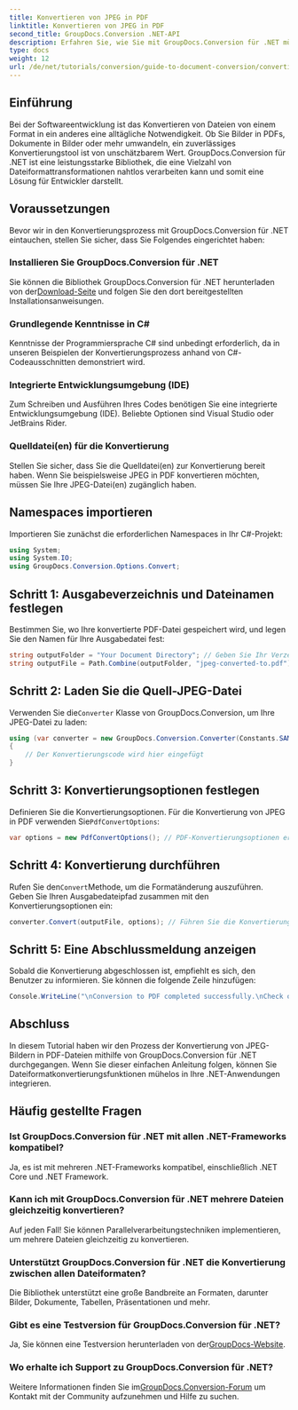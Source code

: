 ```yaml
---
title: Konvertieren von JPEG in PDF
linktitle: Konvertieren von JPEG in PDF
second_title: GroupDocs.Conversion .NET-API
description: Erfahren Sie, wie Sie mit GroupDocs.Conversion für .NET mühelos JPEG-Bilder in PDF-Dokumente konvertieren. Diese umfassende Anleitung führt Sie durch die Voraussetzungen und wichtigen Codeausschnitte.
type: docs
weight: 12
url: /de/net/tutorials/conversion/guide-to-document-conversion/converting-jpeg-to-pdf/
---
```

## Einführung

Bei der Softwareentwicklung ist das Konvertieren von Dateien von einem Format in ein anderes eine alltägliche Notwendigkeit. Ob Sie Bilder in PDFs, Dokumente in Bilder oder mehr umwandeln, ein zuverlässiges Konvertierungstool ist von unschätzbarem Wert. GroupDocs.Conversion für .NET ist eine leistungsstarke Bibliothek, die eine Vielzahl von Dateiformattransformationen nahtlos verarbeiten kann und somit eine Lösung für Entwickler darstellt.

## Voraussetzungen
Bevor wir in den Konvertierungsprozess mit GroupDocs.Conversion für .NET eintauchen, stellen Sie sicher, dass Sie Folgendes eingerichtet haben:

### Installieren Sie GroupDocs.Conversion für .NET
 Sie können die Bibliothek GroupDocs.Conversion für .NET herunterladen von der[Download-Seite](https://releases.groupdocs.com/conversion/net/) und folgen Sie den dort bereitgestellten Installationsanweisungen.

### Grundlegende Kenntnisse in C#
Kenntnisse der Programmiersprache C# sind unbedingt erforderlich, da in unseren Beispielen der Konvertierungsprozess anhand von C#-Codeausschnitten demonstriert wird.

### Integrierte Entwicklungsumgebung (IDE)
Zum Schreiben und Ausführen Ihres Codes benötigen Sie eine integrierte Entwicklungsumgebung (IDE). Beliebte Optionen sind Visual Studio oder JetBrains Rider.

### Quelldatei(en) für die Konvertierung
Stellen Sie sicher, dass Sie die Quelldatei(en) zur Konvertierung bereit haben. Wenn Sie beispielsweise JPEG in PDF konvertieren möchten, müssen Sie Ihre JPEG-Datei(en) zugänglich haben.

## Namespaces importieren
Importieren Sie zunächst die erforderlichen Namespaces in Ihr C#-Projekt:

```csharp
using System;
using System.IO;
using GroupDocs.Conversion.Options.Convert;
```

## Schritt 1: Ausgabeverzeichnis und Dateinamen festlegen
Bestimmen Sie, wo Ihre konvertierte PDF-Datei gespeichert wird, und legen Sie den Namen für Ihre Ausgabedatei fest:

```csharp
string outputFolder = "Your Document Directory"; // Geben Sie Ihr Verzeichnis an
string outputFile = Path.Combine(outputFolder, "jpeg-converted-to.pdf"); // Legen Sie den Namen der Ausgabedatei fest
```

## Schritt 2: Laden Sie die Quell-JPEG-Datei
 Verwenden Sie die`Converter` Klasse von GroupDocs.Conversion, um Ihre JPEG-Datei zu laden:

```csharp
using (var converter = new GroupDocs.Conversion.Converter(Constants.SAMPLE_JPEG))
{
    // Der Konvertierungscode wird hier eingefügt
}
```

## Schritt 3: Konvertierungsoptionen festlegen
 Definieren Sie die Konvertierungsoptionen. Für die Konvertierung von JPEG in PDF verwenden Sie`PdfConvertOptions`:

```csharp
var options = new PdfConvertOptions(); // PDF-Konvertierungsoptionen erstellen
```

## Schritt 4: Konvertierung durchführen
 Rufen Sie den`Convert`Methode, um die Formatänderung auszuführen. Geben Sie Ihren Ausgabedateipfad zusammen mit den Konvertierungsoptionen ein:

```csharp
converter.Convert(outputFile, options); // Führen Sie die Konvertierung durch
```

## Schritt 5: Eine Abschlussmeldung anzeigen
Sobald die Konvertierung abgeschlossen ist, empfiehlt es sich, den Benutzer zu informieren. Sie können die folgende Zeile hinzufügen:

```csharp
Console.WriteLine("\nConversion to PDF completed successfully.\nCheck output in {0}", outputFolder);
```

## Abschluss
In diesem Tutorial haben wir den Prozess der Konvertierung von JPEG-Bildern in PDF-Dateien mithilfe von GroupDocs.Conversion für .NET durchgegangen. Wenn Sie dieser einfachen Anleitung folgen, können Sie Dateiformatkonvertierungsfunktionen mühelos in Ihre .NET-Anwendungen integrieren.

## Häufig gestellte Fragen

### Ist GroupDocs.Conversion für .NET mit allen .NET-Frameworks kompatibel?
Ja, es ist mit mehreren .NET-Frameworks kompatibel, einschließlich .NET Core und .NET Framework.

### Kann ich mit GroupDocs.Conversion für .NET mehrere Dateien gleichzeitig konvertieren?
Auf jeden Fall! Sie können Parallelverarbeitungstechniken implementieren, um mehrere Dateien gleichzeitig zu konvertieren.

### Unterstützt GroupDocs.Conversion für .NET die Konvertierung zwischen allen Dateiformaten?
Die Bibliothek unterstützt eine große Bandbreite an Formaten, darunter Bilder, Dokumente, Tabellen, Präsentationen und mehr.

### Gibt es eine Testversion für GroupDocs.Conversion für .NET?
 Ja, Sie können eine Testversion herunterladen von der[GroupDocs-Website](https://releases.groupdocs.com/).

### Wo erhalte ich Support zu GroupDocs.Conversion für .NET?
 Weitere Informationen finden Sie im[GroupDocs.Conversion-Forum](https://forum.groupdocs.com/c/conversion/11) um Kontakt mit der Community aufzunehmen und Hilfe zu suchen.